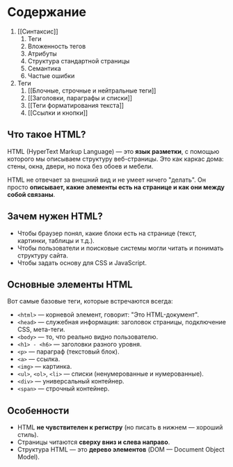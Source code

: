 # Содержание

1. [[Синтаксис]]
	1. Теги
	2. Вложенность тегов
	3. Атрибуты
	4. Структура стандартной страницы
	5. Семантика
	6. Частые ошибки
2. Теги
	1. [[Блочные, строчные и нейтральные теги]]
	2. [[Заголовки, параграфы и списки]]
	3. [[Теги форматирования текста]]
	4. [[Ссылки и кнопки]]



## Что такое HTML?

HTML (HyperText Markup Language) — это **язык разметки**, с помощью которого мы описываем структуру веб-страницы. Это как каркас дома: стены, окна, двери, но пока без обоев и мебели.

HTML не отвечает за внешний вид и не умеет ничего "делать". Он просто **описывает, какие элементы есть на странице и как они между собой связаны**.

## Зачем нужен HTML?

- Чтобы браузер понял, какие блоки есть на странице (текст, картинки, таблицы и т.д.).
- Чтобы пользователи и поисковые системы могли читать и понимать структуру сайта.
- Чтобы задать основу для CSS и JavaScript.

## Основные элементы HTML

Вот самые базовые теги, которые встречаются всегда:

- `<html>` — корневой элемент, говорит: "Это HTML-документ".
- `<head>` — служебная информация: заголовок страницы, подключение CSS, мета-теги.
- `<body>` — то, что реально видно пользователю.
- `<h1> - <h6>` — заголовки разного уровня.
- `<p>` — параграф (текстовый блок).
- `<a>` — ссылка.
- `<img>` — картинка.
- `<ul>`, `<ol>`, `<li>` — списки (ненумерованные и нумерованные).
- `<div>` — универсальный контейнер.
- `<span>` — строчный контейнер.

## Особенности 

- HTML **не чувствителен к регистру** (но писать в нижнем — хороший стиль).
- Страницы читаются **сверху вниз и слева направо**.
- Структура HTML — это **дерево элементов** (DOM — Document Object Model).

